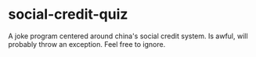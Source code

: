 # social-credit-quiz
A joke program centered around china's social credit system. Is awful, will probably throw an exception. Feel free to ignore.
